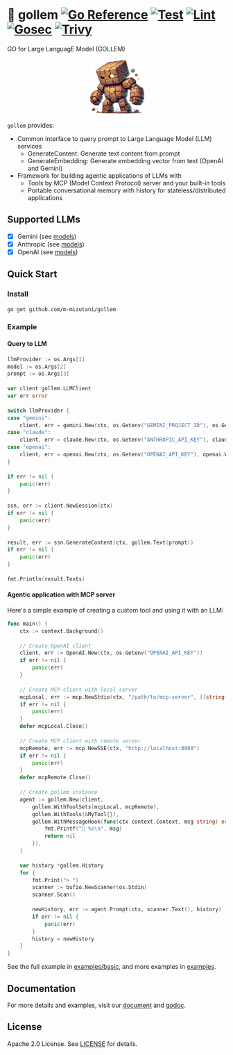 # 🤖 gollem [![Go Reference](https://pkg.go.dev/badge/github.com/m-mizutani/gollem.svg)](https://pkg.go.dev/github.com/m-mizutani/gollem) [![Test](https://github.com/m-mizutani/gollem/actions/workflows/test.yml/badge.svg)](https://github.com/m-mizutani/gollem/actions/workflows/test.yml) [![Lint](https://github.com/m-mizutani/gollem/actions/workflows/lint.yml/badge.svg)](https://github.com/m-mizutani/gollem/actions/workflows/lint.yml) [![Gosec](https://github.com/m-mizutani/gollem/actions/workflows/gosec.yml/badge.svg)](https://github.com/m-mizutani/gollem/actions/workflows/gosec.yml) [![Trivy](https://github.com/m-mizutani/gollem/actions/workflows/trivy.yml/badge.svg)](https://github.com/m-mizutani/gollem/actions/workflows/trivy.yml)

GO for Large LanguagE Model (GOLLEM)

<p align="center">
  <img src="./doc/images/logo.png" height="128" />
</p>


`gollem` provides:
- Common interface to query prompt to Large Language Model (LLM) services
  - GenerateContent: Generate text content from prompt
  - GenerateEmbedding: Generate embedding vector from text (OpenAI and Gemini)
- Framework for building agentic applications of LLMs with
  - Tools by MCP (Model Context Protocol) server and your built-in tools
  - Portable conversational memory with history for stateless/distributed applications

## Supported LLMs

- [x] Gemini (see [models](https://ai.google.dev/gemini-api/docs/models?hl=ja))
- [x] Anthropic (see [models](https://docs.anthropic.com/en/docs/about-claude/models/all-models))
- [x] OpenAI (see [models](https://platform.openai.com/docs/models))

## Quick Start

### Install

```bash
go get github.com/m-mizutani/gollem
```

### Example

#### Query to LLM

```go
llmProvider := os.Args[1]
model := os.Args[2]
prompt := os.Args[3]

var client gollem.LLMClient
var err error

switch llmProvider {
case "gemini":
	client, err = gemini.New(ctx, os.Getenv("GEMINI_PROJECT_ID"), os.Getenv("GEMINI_LOCATION"), gemini.WithModel(model))
case "claude":
	client, err = claude.New(ctx, os.Getenv("ANTHROPIC_API_KEY"), claude.WithModel(model))
case "openai":
	client, err = openai.New(ctx, os.Getenv("OPENAI_API_KEY"), openai.WithModel(model))
}

if err != nil {
	panic(err)
}

ssn, err := client.NewSession(ctx)
if err != nil {
	panic(err)
}

result, err := ssn.GenerateContent(ctx, gollem.Text(prompt))
if err != nil {
	panic(err)
}

fmt.Println(result.Texts)
```

#### Agentic application with MCP server

Here's a simple example of creating a custom tool and using it with an LLM:

```go
func main() {
	ctx := context.Background()

	// Create OpenAI client
	client, err := OpenAI.New(ctx, os.Getenv("OPENAI_API_KEY"))
	if err != nil {
		panic(err)
	}

	// Create MCP client with local server
	mcpLocal, err := mcp.NewStdio(ctx, "/path/to/mcp-server", []string{}, mcp.WithEnvVars([]string{"MCP_ENV=test"}))
	if err != nil {
		panic(err)
	}
	defer mcpLocal.Close()

	// Create MCP client with remote server
	mcpRemote, err := mcp.NewSSE(ctx, "http://localhost:8080")
	if err != nil {
		panic(err)
	}
	defer mcpRemote.Close()

	// Create gollem instance
	agent := gollem.New(client,
		gollem.WithToolSets(mcpLocal, mcpRemote),
		gollem.WithTools(&MyTool{}),
		gollem.WithMessageHook(func(ctx context.Context, msg string) error {
			fmt.Printf("🤖 %s\n", msg)
			return nil
		}),
	)

	var history *gollem.History
	for {
		fmt.Print("> ")
		scanner := bufio.NewScanner(os.Stdin)
		scanner.Scan()

		newHistory, err := agent.Prompt(ctx, scanner.Text(), history)
		if err != nil {
			panic(err)
		}
		history = newHistory
	}
}
```

See the full example in [examples/basic](https://github.com/m-mizutani/gollem/tree/main/examples/basic), and more examples in [examples](https://github.com/m-mizutani/gollem/tree/main/examples).

## Documentation

For more details and examples, visit our [document](https://github.com/m-mizutani/gollem/tree/main/doc) and [godoc](https://pkg.go.dev/github.com/m-mizutani/gollem).

## License

Apache 2.0 License. See [LICENSE](LICENSE) for details.
